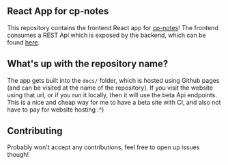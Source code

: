 ## React App for cp-notes

This repository contains the frontend React app for [cp-notes](https://cp-notes.com)! The frontend consumes a REST Api which is exposed by the backend, which can be found [here](https://github.com/askdfjlas/cp-notes-lambda).

## What's up with the repository name?

The app gets built into the `docs/` folder, which is hosted using Github pages (and can be visited at the name of the repository). If you visit the website using that url, or if you run it locally, then it will use the beta Api endpoints. This is a nice and cheap way for me to have a beta site with CI, and also not have to pay for website hosting :^)

## Contributing

Probably won't accept any contributions, feel free to open up issues though!
